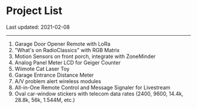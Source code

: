 # Project List

Last updated: 2021-02-08

---

1. Garage Door Opener Remote with LoRa
2. "What's on RadioClassics" with RGB Matrix
3. Motion Sensors on front porch, integrate with ZoneMinder
4. Analog Panel Meter LCD for Geiger Counter
5. Wiimote Cat Laser Toy
6. Garage Entrance Distance Meter
7. A/V problem alert wireless modules
8. All-in-One Remote Control and Message Signaler for Livestream
9. Oval car-window stickers with telecom data rates (2400, 9600, 14.4k, 28.8k, 56k, 1.544M, etc.)
